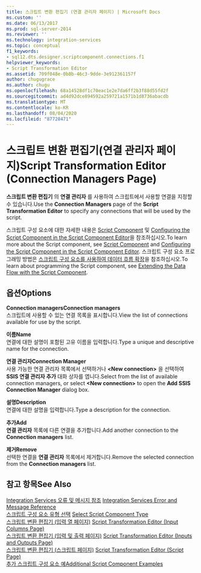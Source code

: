 ```yaml
---
title: 스크립트 변환 편집기 (연결 관리자 페이지) | Microsoft Docs
ms.custom: ''
ms.date: 06/13/2017
ms.prod: sql-server-2014
ms.reviewer: ''
ms.technology: integration-services
ms.topic: conceptual
f1_keywords:
- sql12.dts.designer.scriptcomponent.connections.f1
helpviewer_keywords:
- Script Transformation Editor
ms.assetid: 709f048e-0b8b-46c3-9dde-3e912361157f
author: chugugrace
ms.author: chugu
ms.openlocfilehash: 68a14528df1c70eac1e2e7da6ff2b3f88d55fd2f
ms.sourcegitcommit: ad4d92dce894592a259721a1571b1d8736abacdb
ms.translationtype: MT
ms.contentlocale: ko-KR
ms.lasthandoff: 08/04/2020
ms.locfileid: "87728471"
---
```

# <a name="script-transformation-editor-connection-managers-page"></a><span data-ttu-id="85caa-102">스크립트 변환 편집기(연결 관리자 페이지)</span><span class="sxs-lookup"><span data-stu-id="85caa-102">Script Transformation Editor (Connection Managers Page)</span></span>
  <span data-ttu-id="85caa-103">**스크립트 변환 편집기** 의 **연결 관리자** 를 사용하여 스크립트에서 사용할 연결을 지정할 수 있습니다.</span><span class="sxs-lookup"><span data-stu-id="85caa-103">Use the **Connection Managers** page of the **Script Transformation Editor** to specify any connections that will be used by the script.</span></span>  
  
 <span data-ttu-id="85caa-104">스크립트 구성 요소에 대한 자세한 내용은 [Script Component](data-flow/transformations/script-component.md) 및 [Configuring the Script Component in the Script Component Editor](extending-packages-scripting/data-flow-script-component/configuring-the-script-component-in-the-script-component-editor.md)을 참조하십시오.</span><span class="sxs-lookup"><span data-stu-id="85caa-104">To learn more about the Script component, see [Script Component](data-flow/transformations/script-component.md) and [Configuring the Script Component in the Script Component Editor](extending-packages-scripting/data-flow-script-component/configuring-the-script-component-in-the-script-component-editor.md).</span></span> <span data-ttu-id="85caa-105">스크립트 구성 요소 프로그래밍 방법은 [스크립트 구성 요소를 사용하여 데이터 흐름 확장](extending-packages-scripting/data-flow-script-component/extending-the-data-flow-with-the-script-component.md)을 참조하십시오.</span><span class="sxs-lookup"><span data-stu-id="85caa-105">To learn about programming the Script component, see [Extending the Data Flow with the Script Component](extending-packages-scripting/data-flow-script-component/extending-the-data-flow-with-the-script-component.md).</span></span>  
  
## <a name="options"></a><span data-ttu-id="85caa-106">옵션</span><span class="sxs-lookup"><span data-stu-id="85caa-106">Options</span></span>  
 <span data-ttu-id="85caa-107">**Connection managers**</span><span class="sxs-lookup"><span data-stu-id="85caa-107">**Connection managers**</span></span>  
 <span data-ttu-id="85caa-108">스크립트에 사용할 수 있는 연결 목록을 표시합니다.</span><span class="sxs-lookup"><span data-stu-id="85caa-108">View the list of connections available for use by the script.</span></span>  
  
 <span data-ttu-id="85caa-109">**이름**</span><span class="sxs-lookup"><span data-stu-id="85caa-109">**Name**</span></span>  
 <span data-ttu-id="85caa-110">연결에 대한 설명이 포함된 고유 이름을 입력합니다.</span><span class="sxs-lookup"><span data-stu-id="85caa-110">Type a unique and descriptive name for the connection.</span></span>  
  
 <span data-ttu-id="85caa-111">**연결 관리자**</span><span class="sxs-lookup"><span data-stu-id="85caa-111">**Connection Manager**</span></span>  
 <span data-ttu-id="85caa-112">사용 가능한 연결 관리자 목록에서 선택하거나 **\<New connection>** 을 선택하여 **SSIS 연결 관리자 추가** 대화 상자를 엽니다.</span><span class="sxs-lookup"><span data-stu-id="85caa-112">Select from the list of available connection managers, or select **\<New connection>** to open the **Add SSIS Connection Manager** dialog box.</span></span>  
  
 <span data-ttu-id="85caa-113">**설명**</span><span class="sxs-lookup"><span data-stu-id="85caa-113">**Description**</span></span>  
 <span data-ttu-id="85caa-114">연결에 대한 설명을 입력합니다.</span><span class="sxs-lookup"><span data-stu-id="85caa-114">Type a description for the connection.</span></span>  
  
 <span data-ttu-id="85caa-115">**추가**</span><span class="sxs-lookup"><span data-stu-id="85caa-115">**Add**</span></span>  
 <span data-ttu-id="85caa-116">**연결 관리자** 목록에 다른 연결을 추가합니다.</span><span class="sxs-lookup"><span data-stu-id="85caa-116">Add another connection to the **Connection managers** list.</span></span>  
  
 <span data-ttu-id="85caa-117">**제거**</span><span class="sxs-lookup"><span data-stu-id="85caa-117">**Remove**</span></span>  
 <span data-ttu-id="85caa-118">선택한 연결을 **연결 관리자** 목록에서 제거합니다.</span><span class="sxs-lookup"><span data-stu-id="85caa-118">Remove the selected connection from the **Connection managers** list.</span></span>  
  
## <a name="see-also"></a><span data-ttu-id="85caa-119">참고 항목</span><span class="sxs-lookup"><span data-stu-id="85caa-119">See Also</span></span>  
 <span data-ttu-id="85caa-120">[Integration Services 오류 및 메시지 참조](../../2014/integration-services/integration-services-error-and-message-reference.md) </span><span class="sxs-lookup"><span data-stu-id="85caa-120">[Integration Services Error and Message Reference](../../2014/integration-services/integration-services-error-and-message-reference.md) </span></span>  
 <span data-ttu-id="85caa-121">[스크립트 구성 요소 유형 선택](../../2014/integration-services/select-script-component-type.md) </span><span class="sxs-lookup"><span data-stu-id="85caa-121">[Select Script Component Type](../../2014/integration-services/select-script-component-type.md) </span></span>  
 <span data-ttu-id="85caa-122">[스크립트 변환 편집기 &#40;입력 열 페이지&#41;](../../2014/integration-services/script-transformation-editor-input-columns-page.md) </span><span class="sxs-lookup"><span data-stu-id="85caa-122">[Script Transformation Editor &#40;Input Columns Page&#41;](../../2014/integration-services/script-transformation-editor-input-columns-page.md) </span></span>  
 <span data-ttu-id="85caa-123">[스크립트 변환 편집기 &#40;입력 및 출력 페이지&#41;](../../2014/integration-services/script-transformation-editor-inputs-and-outputs-page.md) </span><span class="sxs-lookup"><span data-stu-id="85caa-123">[Script Transformation Editor &#40;Inputs and Outputs Page&#41;](../../2014/integration-services/script-transformation-editor-inputs-and-outputs-page.md) </span></span>  
 <span data-ttu-id="85caa-124">[스크립트 변환 편집기 &#40;스크립트 페이지&#41;](../../2014/integration-services/script-transformation-editor-script-page.md) </span><span class="sxs-lookup"><span data-stu-id="85caa-124">[Script Transformation Editor &#40;Script Page&#41;](../../2014/integration-services/script-transformation-editor-script-page.md) </span></span>  
 [<span data-ttu-id="85caa-125">추가 스크립트 구성 요소 예</span><span class="sxs-lookup"><span data-stu-id="85caa-125">Additional Script Component Examples</span></span>](extending-packages-scripting-data-flow-script-component-examples/additional-script-component-examples.md)  
  
  
